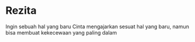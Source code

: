 # Rezita
Ingin sebuah hal yang baru
Cinta mengajarkan sesuat hal yang baru, namun bisa membuat kekecewaan yang paling dalam
